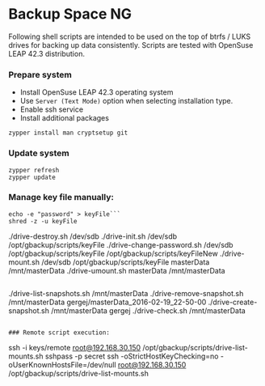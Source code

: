 Backup Space NG
===============
Following shell scripts are intended to be used on the top of btrfs / LUKS drives for backing up data consistently.
Scripts are tested with OpenSuse LEAP 42.3 distribution.

### Prepare system
* Install OpenSuse LEAP 42.3 operating system
* Use `Server (Text Mode)` option when selecting installation type.
* Enable ssh service
* Install additional packages
```
zypper install man cryptsetup git
```

### Update system
```
zypper refresh
zypper update
```

### Manage key file manually:
```
echo -e "password" > keyFile```
shred -z -u keyFile
```
./drive-destroy.sh /dev/sdb
./drive-init.sh /dev/sdb /opt/gbackup/scripts/keyFile
./drive-change-password.sh /dev/sdb /opt/gbackup/scripts/keyFile /opt/gbackup/scripts/keyFileNew
./drive-mount.sh /dev/sdb /opt/gbackup/scripts/keyFile masterData /mnt/masterData
./drive-umount.sh masterData /mnt/masterData
```

```
./drive-list-snapshots.sh /mnt/masterData
./drive-remove-snapshot.sh /mnt/masterData gergej/masterData_2016-02-19_22-50-00
./drive-create-snapshot.sh /mnt/masterData gergej
./drive-check.sh /mnt/masterData
```

### Remote script execution:
```
ssh -i keys/remote root@192.168.30.150 /opt/gbackup/scripts/drive-list-mounts.sh
sshpass -p secret ssh -oStrictHostKeyChecking=no -oUserKnownHostsFile=/dev/null root@192.168.30.150 /opt/gbackup/scripts/drive-list-mounts.sh
```


